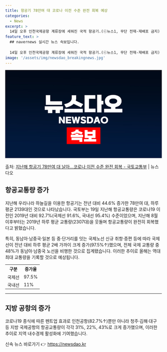 ```yaml
---
title: 항공기 78만여 대 코로나 이전 수준 완전 회복 예상
categories:
  - News
excerpt: >
  14일 오후 인천국제공항 계류장에 세워진 국적 항공기.(ⓒ뉴스1, 무단 전재-재배포 금지) 지난해 우리나라 …
feature_text: >
  ## navernews 실시간 뉴스 속보입니다.

  14일 오후 인천국제공항 계류장에 세워진 국적 항공기.(ⓒ뉴스1, 무단 전재-재배포 금지) 지난해 우리나라 …
image: '/assets/img/newsdao_breakingnews.jpg'
---
```


![뉴스다오 속보](/assets/img/newsdao_breakingnews.jpg)

<p>출처: <a href="https://newsdao.kr/3036" rel="dofollow">지난해 항공기 78만여 대 날아…코로나 이전 수준 완전 회복 - 국토교통부</a> | 뉴스다오</p>

<h2 data-ke-size="size26">항공교통량 증가</h2>
<p data-ke-size="size16">지난해 우리나라 하늘길을 이용한 항공기는 전년 대비 44.6% 증가한 78만여 대, 하루 평균 2139대인 것으로 나타났습니다. 국토부는 19일 지난해 항공교통량은 코로나19 이전인 2019년 대비 92.7%(국제선 91.6%, 국내선 95.4%) 수준이었으며, 지난해 8월 이후부터는 2019년 하루 평균 교통량(2307대)을 웃돌며 항공교통량이 완전히 회복했다고 밝혔습니다.</p>

<p data-ke-size="size16">특히, 동남아·남중국·일본 등 중·단거리를 잇는 국제노선 신규 취항·증편 등에 따라 국제선이 전년 대비 하루 평균 2배 가까이 크게 증가(97.5%↑)했으며, 전체 국제 교통량 중 48%가 동남아·남중국 노선을 비행한 것으로 집계됐습니다. 이러한 추이로 올해는 역대 최대 교통량을 기록할 것으로 예상됩니다.</p>

<table>
  <tr>
    <th>구분</th>
    <th>증가율</th>
  </tr>
  <tr>
    <td>국제선</td>
    <td>97.5%</td>
  </tr>
  <tr>
    <td>국내선</td>
    <td>11%</td>
  </tr>
</table>

<hr>

<h2 data-ke-size="size26">지방 공항의 증가</h2>
<p data-ke-size="size16">코로나19 종식에 따른 펜트업 효과로 인천공항(82.7%↑)뿐만 아니라 청주·김해·대구 등 지방 국제공항의 항공교통량이 각각 31%, 22%, 43%로 크게 증가했으며, 이러한 추이로 지역 내수경제 활성화에 기여했습니다.</p> 

신속 뉴스 바로가기 👉 <a href="https://newsdao.kr" rel="dofollow">https://newsdao.kr</a>


